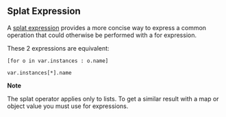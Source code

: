 ## Splat Expression

A [splat expression](https://developer.hashicorp.com/terraform/language/expressions/splat) provides a more concise way to express a common operation that could otherwise be performed with a for expression.

These 2 expressions are equivalent:

`[for o in var.instances : o.name]`

`var.instances[*].name`

**Note**

The splat operator applies only to lists. To get a similar result with a map or object value you must use for expressions.